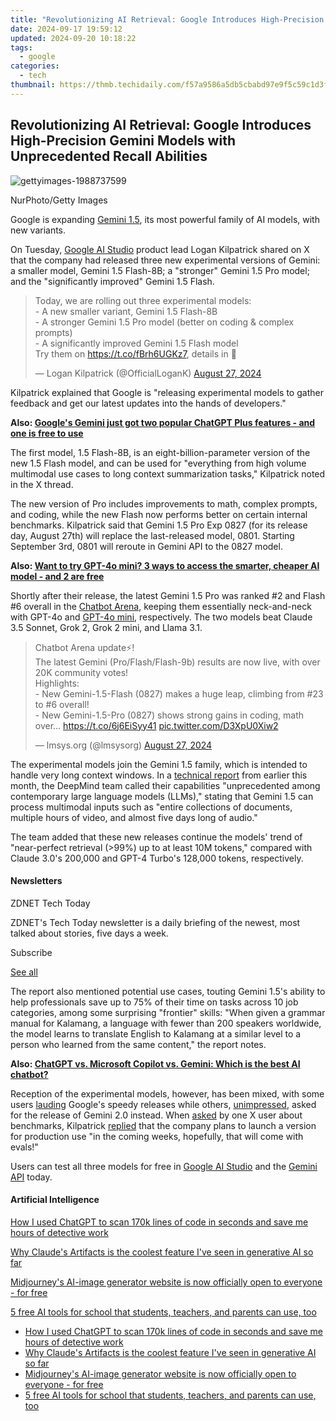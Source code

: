 ```yaml
---
title: "Revolutionizing AI Retrieval: Google Introduces High-Precision Gemini Models with Unprecedented Recall Abilities"
date: 2024-09-17 19:59:12
updated: 2024-09-20 10:18:22
tags:
  - google
categories:
  - tech
thumbnail: https://thmb.techidaily.com/f57a9586a5db5cbabd97e9f5c59c1d3f3c5f4750932e683ace8971b27daaa651.jpg
---
```


## Revolutionizing AI Retrieval: Google Introduces High-Precision Gemini Models with Unprecedented Recall Abilities

![gettyimages-1988737599](https://www.zdnet.com/a/img/resize/f1bbf4fbee06be514d767c188234b456d9eaa3b2/2024/08/28/4a48117b-ecdf-4196-a768-8b6c23b72111/gettyimages-1988737599.jpg?auto=webp&width=1280)

NurPhoto/Getty Images

Google is expanding [Gemini 1.5](https://www.zdnet.com/article/what-is-google-gemini/), its most powerful family of AI models, with new variants. 

On Tuesday, [Google AI Studio](https://www.zdnet.com/article/google-makes-gemini-pro-available-in-ai-studio-vertex-ai-tools/) product lead Logan Kilpatrick shared on X that the company had released three new experimental versions of Gemini: a smaller model, Gemini 1.5 Flash-8B; a "stronger" Gemini 1.5 Pro model; and the "significantly improved" Gemini 1.5 Flash.

> Today, we are rolling out three experimental models:  
> \- A new smaller variant, Gemini 1.5 Flash-8B  
> \- A stronger Gemini 1.5 Pro model (better on coding & complex prompts)  
> \- A significantly improved Gemini 1.5 Flash model  
> Try them on <https://t.co/fBrh6UGKz7>, details in 🧵
> 
> — Logan Kilpatrick (@OfficialLoganK) [August 27, 2024](https://twitter.com/OfficialLoganK/status/1828480081574142227?ref%5Fsrc=twsrc^tfw)

Kilpatrick explained that Google is "releasing experimental models to gather feedback and get our latest updates into the hands of developers." 

**Also: [Google's Gemini just got two popular ChatGPT Plus features - and one is free to use](https://www.zdnet.com/article/googles-gemini-just-got-two-popular-chatgpt-plus-features-and-one-is-free-to-use/)**

The first model, 1.5 Flash-8B, is an eight-billion-parameter version of the new 1.5 Flash model, and can be used for "everything from high volume multimodal use cases to long context summarization tasks," Kilpatrick noted in the X thread. 

The new version of Pro includes improvements to math, complex prompts, and coding, while the new Flash now performs better on certain internal benchmarks. Kilpatrick said that Gemini 1.5 Pro Exp 0827 (for its release day, August 27th) will replace the last-released model, 0801\. Starting September 3rd, 0801 will reroute in Gemini API to the 0827 model. 

**Also: [Want to try GPT-4o mini? 3 ways to access the smarter, cheaper AI model - and 2 are free](https://www.zdnet.com/article/want-to-try-gpt-4o-mini-3-ways-to-access-the-smarter-cheaper-ai-model-and-2-are-free/)**

Shortly after their release, the latest Gemini 1.5 Pro was ranked #2 and Flash #6 overall in the [Chatbot Arena](https://x.com/lmsysorg/status/1828506835370065994), keeping them essentially neck-and-neck with GPT-4o and [GPT-4o mini](https://www.zdnet.com/article/want-to-try-gpt-4o-mini-3-ways-to-access-the-smarter-cheaper-ai-model-and-2-are-free/), respectively. The two models beat Claude 3.5 Sonnet, Grok 2, Grok 2 mini, and Llama 3.1\. 

> Chatbot Arena update⚡!  
> The latest Gemini (Pro/Flash/Flash-9b) results are now live, with over 20K community votes!  
> Highlights:  
> \- New Gemini-1.5-Flash (0827) makes a huge leap, climbing from #23 to #6 overall!  
> \- New Gemini-1.5-Pro (0827) shows strong gains in coding, math over… <https://t.co/6j6EiSyy41> [pic.twitter.com/D3XpU0Xiw2](https://t.co/D3XpU0Xiw2)
> 
> — lmsys.org (@lmsysorg) [August 27, 2024](https://twitter.com/lmsysorg/status/1828506835370065994?ref%5Fsrc=twsrc^tfw)

The experimental models join the Gemini 1.5 family, which is intended to handle very long context windows. In a [technical report](https://arxiv.org/pdf/2403.05530) from earlier this month, the DeepMind team called their capabilities "unprecedented among contemporary large language models (LLMs)," stating that Gemini 1.5 can process multimodal inputs such as "entire collections of documents, multiple hours of video, and almost five days long of audio."

The team added that these new releases continue the models' trend of "near-perfect retrieval (>99%) up to at least 10M tokens," compared with Claude 3.0's 200,000 and GPT-4 Turbo's 128,000 tokens, respectively. 

#### Newsletters

ZDNET Tech Today

ZDNET's Tech Today newsletter is a daily briefing of the newest, most talked about stories, five days a week.

 Subscribe

[See all](https://www.zdnet.com/newsletters/)

The report also mentioned potential use cases, touting Gemini 1.5's ability to help professionals save up to 75% of their time on tasks across 10 job categories, among some surprising "frontier" skills: "When given a grammar manual for Kalamang, a language with fewer than 200 speakers worldwide, the model learns to translate English to Kalamang at a similar level to a person who learned from the same content," the report notes. 

**Also: [ChatGPT vs. Microsoft Copilot vs. Gemini: Which is the best AI chatbot?](https://www.zdnet.com/article/chatgpt-vs-microsoft-copilot-vs-gemini-which-is-the-best-ai-chatbot/)**

Reception of the experimental models, however, has been mixed, with some users [lauding](https://twitter.com/minchoi/status/1828481764848754717) Google's speedy releases while others, [unimpressed](https://twitter.com/Marco%5FPinnisi/status/1828510825574965345), asked for the release of Gemini 2.0 instead. When [asked](https://twitter.com/occamsbulldog/status/1828498247339642935) by one X user about benchmarks, Kilpatrick [replied](https://twitter.com/OfficialLoganK/status/1828498599359238345) that the company plans to launch a version for production use "in the coming weeks, hopefully, that will come with evals!"

Users can test all three models for free in [Google AI Studio](https://t.co/fBrh6UGKz7) and the [Gemini API](https://discuss.ai.google.dev/c/gemini-api/4) today. 

#### Artificial Intelligence

[How I used ChatGPT to scan 170k lines of code in seconds and save me hours of detective work](https://www.zdnet.com/article/how-i-used-chatgpt-to-scan-170k-lines-of-code-in-seconds-and-save-me-hours-of-detective-work/ "How I used ChatGPT to scan 170k lines of code in seconds and save me hours of detective work")

[Why Claude's Artifacts is the coolest feature I've seen in generative AI so far](https://www.zdnet.com/article/why-claudes-artifacts-is-the-coolest-feature-ive-seen-in-generative-ai-so-far/ "Why Claude's Artifacts is the coolest feature I've seen in generative AI so far")

[Midjourney's AI-image generator website is now officially open to everyone - for free](https://www.zdnet.com/article/midjourneys-ai-image-generator-website-is-now-officially-open-to-everyone/ "Midjourney's AI-image generator website is now officially open to everyone - for free")

[5 free AI tools for school that students, teachers, and parents can use, too](https://www.zdnet.com/article/5-free-ai-tools-for-school-that-students-teachers-and-parents-can-use-too/ "5 free AI tools for school that students, teachers, and parents can use, too")

* [How I used ChatGPT to scan 170k lines of code in seconds and save me hours of detective work](https://www.zdnet.com/article/how-i-used-chatgpt-to-scan-170k-lines-of-code-in-seconds-and-save-me-hours-of-detective-work/ "How I used ChatGPT to scan 170k lines of code in seconds and save me hours of detective work")
* [Why Claude's Artifacts is the coolest feature I've seen in generative AI so far](https://www.zdnet.com/article/why-claudes-artifacts-is-the-coolest-feature-ive-seen-in-generative-ai-so-far/ "Why Claude's Artifacts is the coolest feature I've seen in generative AI so far")
* [Midjourney's AI-image generator website is now officially open to everyone - for free](https://www.zdnet.com/article/midjourneys-ai-image-generator-website-is-now-officially-open-to-everyone/ "Midjourney's AI-image generator website is now officially open to everyone - for free")
* [5 free AI tools for school that students, teachers, and parents can use, too](https://www.zdnet.com/article/5-free-ai-tools-for-school-that-students-teachers-and-parents-can-use-too/ "5 free AI tools for school that students, teachers, and parents can use, too")

<ins class="adsbygoogle"
     style="display:block"
     data-ad-format="autorelaxed"
     data-ad-client="ca-pub-7571918770474297"
     data-ad-slot="1223367746"></ins>



<ins class="adsbygoogle"
     style="display:block"
     data-ad-client="ca-pub-7571918770474297"
     data-ad-slot="8358498916"
     data-ad-format="auto"
     data-full-width-responsive="true"></ins>
